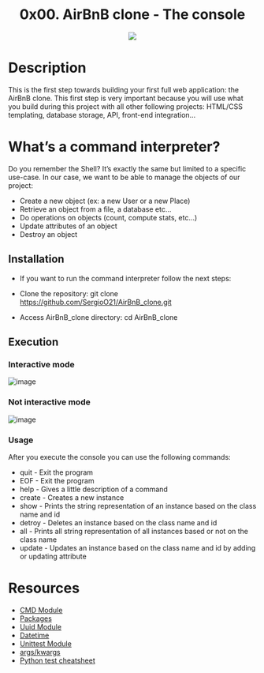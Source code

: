<h1 align="center">0x00. AirBnB clone - The console</h1>
<p align="center"> <img src ="https://i.imgur.com/cJ19QJ9.png"/></p>


# Description
  This is the first step towards building your first full web application: the AirBnB clone. This first step is very important because you will use what you build during   this project with all other following projects: HTML/CSS templating, database storage, API, front-end integration…


# What’s a command interpreter?

  Do you remember the Shell? It’s exactly the same but limited to a specific use-case. In our case, we want to be able to manage the objects of our project:

  - Create a new object (ex: a new User or a new Place)
  - Retrieve an object from a file, a database etc…
  - Do operations on objects (count, compute stats, etc…)
  - Update attributes of an object
  - Destroy an object


   ## Installation
   
   - If you want to run the command interpreter follow the next steps:

   - Clone the repository: git clone https://github.com/SergioO21/AirBnB_clone.git

   - Access AirBnB_clone directory: cd  AirBnB_clone
        
   ## Execution
   ### Interactive mode
   
   
   ![image](https://user-images.githubusercontent.com/77931977/124053608-2ddb8a00-d9e6-11eb-8a9c-03e9bcdac14c.png)
   
   
   ### Not interactive mode
   
  
   ![image](https://user-images.githubusercontent.com/77931977/124058505-1ce34680-d9ef-11eb-9973-2741e5e53523.png)
        
   
   ### Usage
   After you execute the console you can use the following commands:

   - quit - Exit the program
   - EOF - Exit the program
   - help - Gives a little description of a command
   - create - Creates a new instance
   - show - Prints the string representation of an instance based on the class name and id
   - detroy - Deletes an instance based on the class name and id
   - all - Prints all string representation of all instances based or not on the class name
   - update - Updates an instance based on the class name and id by adding or updating attribute


# Resources
- [CMD Module](https://docs.python.org/3/library/cmd.html)
- [Packages](https://intranet.hbtn.io/concepts/66)
- [Uuid Module](https://docs.python.org/3.4/library/uuid.html)
- [Datetime](https://docs.python.org/3.4/library/datetime.html)
- [Unittest Module](https://docs.python.org/3.4/library/unittest.html#module-unittest)
- [args/kwargs](https://yasoob.me/2013/08/04/args-and-kwargs-in-python-explained)
- [Python test cheatsheet](https://www.pythonsheets.com/notes/python-tests.html)
